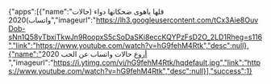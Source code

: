 {"apps":[{"name":"قلها ياهوى ضحكاتها دواء (حالات واتساب)2020","imageurl":"https://lh3.googleusercontent.com/tCx3Aie8OuvDob-sNn1Q58yTbxiTkwJn9RoopxS5cSoDaSKi8eccKQYPzFsD2O_2LD1Rheg=s116","link":"https://www.youtube.com/watch?v=hG9fehM4Rtk","desc":null},{"name":"أروع حالات واتساب عن الحب 2020
","imageurl":"https://i.ytimg.com/vi/hG9fehM4Rtk/hqdefault.jpg","link":"https://www.youtube.com/watch?v=hG9fehM4Rtk","desc":null}],"success":1}
